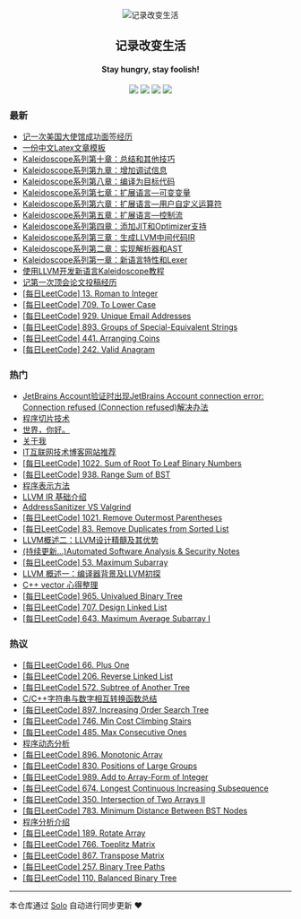 <p align="center"><img alt="记录改变生活" src="https://static.b3log.org/images/brand/solo-32.png"></p><h2 align="center">
记录改变生活
</h2>

<h4 align="center">Stay hungry, stay foolish!</h4>
<p align="center"><a title="记录改变生活" target="_blank" href="https://github.com/Hanseltu/solo-blog"><img src="https://img.shields.io/github/last-commit/Hanseltu/solo-blog.svg?style=flat-square&color=FF9900"></a>
<a title="GitHub repo size in bytes" target="_blank" href="https://github.com/Hanseltu/solo-blog"><img src="https://img.shields.io/github/repo-size/Hanseltu/solo-blog.svg?style=flat-square"></a>
<a title="Solo Version" target="_blank" href="https://github.com/b3log/solo/releases"><img src="https://img.shields.io/badge/solo-3.6.5-f1e05a.svg?style=flat-square&color=blueviolet"></a>
<a title="Hits" target="_blank" href="https://github.com/b3log/hits"><img src="https://hits.b3log.org/Hanseltu/solo-blog.svg"></a></p>

### 最新

* [记一次美国大使馆成功面签经历](https://www.tuhaoxin.cn/articles/2019/10/15/1571139491625.html)
* [一份中文Latex文章模板](https://www.tuhaoxin.cn/articles/2019/10/04/1570183342838.html)
* [Kaleidoscope系列第十章：总结和其他技巧](https://www.tuhaoxin.cn/articles/2019/10/03/1570032839645.html)
* [Kaleidoscope系列第九章：增加调试信息](https://www.tuhaoxin.cn/articles/2019/10/03/1570032703820.html)
* [Kaleidoscope系列第八章：编译为目标代码](https://www.tuhaoxin.cn/articles/2019/10/03/1570032470366.html)
* [Kaleidoscope系列第七章：扩展语言—可变变量](https://www.tuhaoxin.cn/articles/2019/10/02/1570022848571.html)
* [Kaleidoscope系列第六章：扩展语言—用户自定义运算符](https://www.tuhaoxin.cn/articles/2019/10/02/1570020144718.html)
* [Kaleidoscope系列第五章：扩展语言—控制流](https://www.tuhaoxin.cn/articles/2019/10/02/1570016138842.html)
* [Kaleidoscope系列第四章：添加JIT和Optimizer支持](https://www.tuhaoxin.cn/articles/2019/10/02/1570001336572.html)
* [Kaleidoscope系列第三章：生成LLVM中间代码IR](https://www.tuhaoxin.cn/articles/2019/10/02/1569989065380.html)
* [Kaleidoscope系列第二章：实现解析器和AST](https://www.tuhaoxin.cn/articles/2019/10/02/1569977094025.html)
* [Kaleidoscope系列第一章：新语言特性和Lexer](https://www.tuhaoxin.cn/articles/2019/10/01/1569940099352.html)
* [使用LLVM开发新语言Kaleidoscope教程](https://www.tuhaoxin.cn/articles/2019/10/01/1569927157476.html)
* [记第一次顶会论文投稿经历](https://www.tuhaoxin.cn/articles/2019/08/26/1566832624038.html)
* [[每日LeetCode] 13. Roman to Integer](https://www.tuhaoxin.cn/articles/2019/07/06/1562425477750.html)
* [[每日LeetCode] 709. To Lower Case](https://www.tuhaoxin.cn/articles/2019/07/04/1562255326023.html)
* [[每日LeetCode] 929. Unique Email Addresses](https://www.tuhaoxin.cn/articles/2019/07/03/1562163910614.html)
* [[每日LeetCode] 893. Groups of Special-Equivalent Strings](https://www.tuhaoxin.cn/articles/2019/07/01/1561988812983.html)
* [[每日LeetCode] 441. Arranging Coins](https://www.tuhaoxin.cn/articles/2019/06/26/1561564242076.html)
* [[每日LeetCode] 242. Valid Anagram](https://www.tuhaoxin.cn/articles/2019/06/22/1561218295163.html)

### 热门

* [JetBrains Account验证时出现JetBrains Account connection error: Connection refused (Connection refused)解决办法](https://www.tuhaoxin.cn/articles/2019/03/25/1553475230919.html)
* [程序切片技术](https://www.tuhaoxin.cn/articles/2019/04/12/1555074101837.html)
* [世界，你好。](https://www.tuhaoxin.cn/hello-solo)
* [关于我](https://www.tuhaoxin.cn/articles/2019/02/24/1551014076788.html)
* [IT互联网技术博客网站推荐](https://www.tuhaoxin.cn/articles/2019/03/16/1552750931128.html)
* [[每日LeetCode] 1022. Sum of Root To Leaf Binary Numbers](https://www.tuhaoxin.cn/articles/2019/05/09/1557413177969.html)
* [[每日LeetCode] 938. Range Sum of BST](https://www.tuhaoxin.cn/articles/2019/05/12/1557671252445.html)
* [程序表示方法](https://www.tuhaoxin.cn/articles/2019/03/21/1553173576720.html)
* [LLVM IR 基础介绍](https://www.tuhaoxin.cn/articles/2019/04/13/1555124368885.html)
* [AddressSanitizer VS Valgrind](https://www.tuhaoxin.cn/articles/2019/05/06/1557134222628.html)
* [[每日LeetCode] 1021. Remove Outermost Parentheses](https://www.tuhaoxin.cn/articles/2019/05/01/1556718705261.html)
* [[每日LeetCode] 83. Remove Duplicates from Sorted List](https://www.tuhaoxin.cn/articles/2019/04/24/1556080027006.html)
* [LLVM概述二：LLVM设计精髓及其优势](https://www.tuhaoxin.cn/articles/2019/04/05/1554469753221.html)
* [(持续更新...)Automated Software Analysis & Security Notes](https://www.tuhaoxin.cn/articles/2019/03/08/1552053115341.html)
* [[每日LeetCode] 53. Maximum Subarray](https://www.tuhaoxin.cn/articles/2019/03/16/1552741966820.html)
* [ LLVM 概述一：编译器背景及LLVM初探](https://www.tuhaoxin.cn/articles/2019/04/01/1554090482411.html)
* [C++ vector 心得整理](https://www.tuhaoxin.cn/articles/2019/05/07/1557238845847.html)
* [[每日LeetCode] 965. Univalued Binary Tree](https://www.tuhaoxin.cn/articles/2019/05/11/1557576479663.html)
* [[每日LeetCode] 707. Design Linked List](https://www.tuhaoxin.cn/articles/2019/04/28/1556457788530.html)
* [[每日LeetCode] 643. Maximum Average Subarray I](https://www.tuhaoxin.cn/articles/2019/03/06/1551881676706.html)

### 热议

* [[每日LeetCode] 66. Plus One](https://www.tuhaoxin.cn/articles/2019/03/18/1552922152665.html)
* [[每日LeetCode] 206. Reverse Linked List](https://www.tuhaoxin.cn/articles/2019/04/24/1556073084404.html)
* [[每日LeetCode] 572. Subtree of Another Tree](https://www.tuhaoxin.cn/articles/2019/05/22/1558537220291.html)
* [C/C++字符串与数字相互转换函数总结](https://www.tuhaoxin.cn/articles/2019/04/27/1556328950168.html)
* [[每日LeetCode] 897. Increasing Order Search Tree](https://www.tuhaoxin.cn/articles/2019/05/13/1557762320159.html)
* [[每日LeetCode] 746. Min Cost Climbing Stairs](https://www.tuhaoxin.cn/articles/2019/04/13/1555162366932.html)
* [[每日LeetCode] 485. Max Consecutive Ones](https://www.tuhaoxin.cn/articles/2019/03/23/1553350273779.html)
* [程序动态分析](https://www.tuhaoxin.cn/articles/2019/05/08/1557317422630.html)
* [[每日LeetCode] 896. Monotonic Array](https://www.tuhaoxin.cn/articles/2019/04/04/1554388025650.html)
* [[每日LeetCode] 830. Positions of Large Groups](https://www.tuhaoxin.cn/articles/2019/04/09/1554817966683.html)
* [[每日LeetCode] 989. Add to Array-Form of Integer](https://www.tuhaoxin.cn/articles/2019/04/16/1555423447817.html)
* [[每日LeetCode] 674. Longest Continuous Increasing Subsequence](https://www.tuhaoxin.cn/articles/2019/04/14/1555253528142.html)
* [[每日LeetCode] 350. Intersection of Two Arrays II](https://www.tuhaoxin.cn/articles/2019/06/19/1560959895117.html)
* [[每日LeetCode] 783. Minimum Distance Between BST Nodes](https://www.tuhaoxin.cn/articles/2019/05/15/1557928495451.html)
* [程序分析介绍](https://www.tuhaoxin.cn/articles/2019/03/16/1552742975668.html)
* [[每日LeetCode] 189. Rotate Array](https://www.tuhaoxin.cn/articles/2019/03/10/1552232826078.html)
* [[每日LeetCode] 766. Toeplitz Matrix](https://www.tuhaoxin.cn/articles/2019/04/05/1554468870108.html)
* [[每日LeetCode] 867. Transpose Matrix](https://www.tuhaoxin.cn/articles/2019/04/11/1554991311151.html)
* [[每日LeetCode] 257. Binary Tree Paths](https://www.tuhaoxin.cn/articles/2019/05/31/1559315772434.html)
* [[每日LeetCode] 110. Balanced Binary Tree](https://www.tuhaoxin.cn/articles/2019/06/01/1559369768751.html)

---

本仓库通过 [Solo](https://github.com/b3log/solo) 自动进行同步更新 ❤️ 